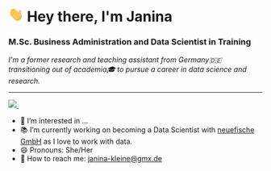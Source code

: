 <h1 align="left"><img src="https://raw.githubusercontent.com/ABSphreak/ABSphreak/master/gifs/Hi.gif" width="30px" /> Hey there, I'm Janina</h1>
<p align='center'>

### M.Sc. Business Administration and Data Scientist in Training
  
_I'm a former research and teaching assistant from Germany:de: transitioning out of academia🎓 to pursue a career in data science and research._

----
  
<a href="https://www.linkedin.com/in/janina-kleine-a5063222a">
<img src="https://img.shields.io/badge/linkedin-%230077B5.svg?&style=for-the-badge&logo=linkedin&logoColor=white" />
  </a>&nbsp;&nbsp;



- 👀 I’m interested in ...
- 📚 I’m currently working on becoming a Data Scientist with [neuefische GmbH](https://www.neuefische.de/en) as I love to work with data.
- 😄 Pronouns: She/Her
- 📧 How to reach me: <a href="janina-kleine@gmx.de">janina-kleine@gmx.de</a>

<!---
janina-kleine/janina-kleine is a ✨ special ✨ repository because its `README.md` (this file) appears on your GitHub profile.
You can click the Preview link to take a look at your changes.
--->
